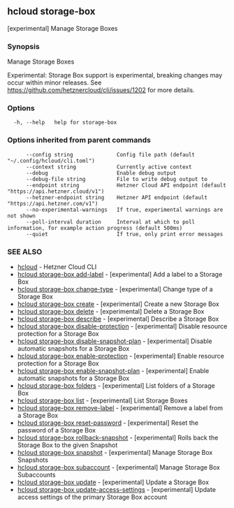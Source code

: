 ## hcloud storage-box

[experimental] Manage Storage Boxes

### Synopsis

Manage Storage Boxes

Experimental: Storage Box support is experimental, breaking changes may occur within minor releases.
See https://github.com/hetznercloud/cli/issues/1202 for more details.


### Options

```
  -h, --help   help for storage-box
```

### Options inherited from parent commands

```
      --config string              Config file path (default "~/.config/hcloud/cli.toml")
      --context string             Currently active context
      --debug                      Enable debug output
      --debug-file string          File to write debug output to
      --endpoint string            Hetzner Cloud API endpoint (default "https://api.hetzner.cloud/v1")
      --hetzner-endpoint string    Hetzner API endpoint (default "https://api.hetzner.com/v1")
      --no-experimental-warnings   If true, experimental warnings are not shown
      --poll-interval duration     Interval at which to poll information, for example action progress (default 500ms)
      --quiet                      If true, only print error messages
```

### SEE ALSO

* [hcloud](hcloud.md)	 - Hetzner Cloud CLI
* [hcloud storage-box add-label](hcloud_storage-box_add-label.md)	 - [experimental] Add a label to a Storage Box
* [hcloud storage-box change-type](hcloud_storage-box_change-type.md)	 - [experimental] Change type of a Storage Box
* [hcloud storage-box create](hcloud_storage-box_create.md)	 - [experimental] Create a new Storage Box
* [hcloud storage-box delete](hcloud_storage-box_delete.md)	 - [experimental] Delete a Storage Box
* [hcloud storage-box describe](hcloud_storage-box_describe.md)	 - [experimental] Describe a Storage Box
* [hcloud storage-box disable-protection](hcloud_storage-box_disable-protection.md)	 - [experimental] Disable resource protection for a Storage Box
* [hcloud storage-box disable-snapshot-plan](hcloud_storage-box_disable-snapshot-plan.md)	 - [experimental] Disable automatic snapshots for a Storage Box
* [hcloud storage-box enable-protection](hcloud_storage-box_enable-protection.md)	 - [experimental] Enable resource protection for a Storage Box
* [hcloud storage-box enable-snapshot-plan](hcloud_storage-box_enable-snapshot-plan.md)	 - [experimental] Enable automatic snapshots for a Storage Box
* [hcloud storage-box folders](hcloud_storage-box_folders.md)	 - [experimental] List folders of a Storage Box
* [hcloud storage-box list](hcloud_storage-box_list.md)	 - [experimental] List Storage Boxes
* [hcloud storage-box remove-label](hcloud_storage-box_remove-label.md)	 - [experimental] Remove a label from a Storage Box
* [hcloud storage-box reset-password](hcloud_storage-box_reset-password.md)	 - [experimental] Reset the password of a Storage Box
* [hcloud storage-box rollback-snapshot](hcloud_storage-box_rollback-snapshot.md)	 - [experimental] Rolls back the Storage Box to the given Snapshot
* [hcloud storage-box snapshot](hcloud_storage-box_snapshot.md)	 - [experimental] Manage Storage Box Snapshots
* [hcloud storage-box subaccount](hcloud_storage-box_subaccount.md)	 - [experimental] Manage Storage Box Subaccounts
* [hcloud storage-box update](hcloud_storage-box_update.md)	 - [experimental] Update a Storage Box
* [hcloud storage-box update-access-settings](hcloud_storage-box_update-access-settings.md)	 - [experimental] Update access settings of the primary Storage Box account
